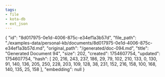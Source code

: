 ```yaml
---
tags:
- file
- kota-db
- ext_json
---
```

{
  "id": "8d017975-0e1d-4006-875c-e34ef1a3b57d",
  "file_path": "./examples-data/personal-kb/documents/8d017975-0e1d-4006-875c-e34ef1a3b57d.md",
  "original_path": "/generated/doc-094.md",
  "title": "Generated Document 94",
  "size": 202,
  "created": 1754607754,
  "updated": 1754607754,
  "hash": [
    20,
    216,
    243,
    237,
    186,
    29,
    79,
    102,
    210,
    133,
    0,
    130,
    91,
    140,
    136,
    205,
    250,
    228,
    203,
    109,
    128,
    38,
    231,
    152,
    216,
    158,
    100,
    168,
    140,
    135,
    25,
    158
  ],
  "embedding": null
}